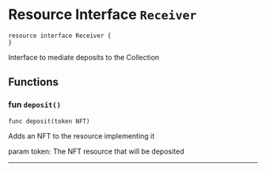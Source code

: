 # Resource Interface `Receiver`

```cadence
resource interface Receiver {
}
```

Interface to mediate deposits to the Collection
## Functions

### fun `deposit()`

```cadence
func deposit(token NFT)
```
Adds an NFT to the resource implementing it

param token: The NFT resource that will be deposited

---
